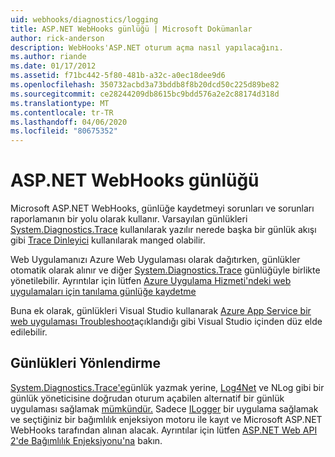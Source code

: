 ```yaml
---
uid: webhooks/diagnostics/logging
title: ASP.NET WebHooks günlüğü | Microsoft Dokümanlar
author: rick-anderson
description: WebHooks'ASP.NET oturum açma nasıl yapılacağını.
ms.author: riande
ms.date: 01/17/2012
ms.assetid: f71bc442-5f80-481b-a32c-a0ec18dee9d6
ms.openlocfilehash: 350732acbd3a73bddb8f8b20dcd50c225d89be82
ms.sourcegitcommit: ce28244209db8615bc9bdd576a2e2c88174d318d
ms.translationtype: MT
ms.contentlocale: tr-TR
ms.lasthandoff: 04/06/2020
ms.locfileid: "80675352"
---
```

# <a name="aspnet-webhooks-logging"></a>ASP.NET WebHooks günlüğü

Microsoft ASP.NET WebHooks, günlüğe kaydetmeyi sorunları ve sorunları raporlamanın bir yolu olarak kullanır. Varsayılan günlükleri [System.Diagnostics.Trace](https://msdn.microsoft.com/library/system.diagnostics.trace) kullanılarak yazılır nerede başka bir günlük akışı gibi [Trace Dinleyici](https://msdn.microsoft.com/library/system.diagnostics.tracelistener.aspx) kullanılarak manged olabilir.

Web Uygulamanızı Azure Web Uygulaması olarak dağıtırken, günlükler otomatik olarak alınır ve diğer [System.Diagnostics.Trace](https://msdn.microsoft.com/library/system.diagnostics.trace) günlüğüyle birlikte yönetilebilir. Ayrıntılar için lütfen [Azure Uygulama Hizmeti'ndeki web uygulamaları için tanılama günlüğe kaydetme](https://azure.microsoft.com/documentation/articles/web-sites-enable-diagnostic-log/)

Buna ek olarak, günlükleri Visual Studio kullanarak [Azure App Service bir web uygulaması Troubleshoot](https://azure.microsoft.com/documentation/articles/web-sites-dotnet-troubleshoot-visual-studio/#webserverlogs)açıklandığı gibi Visual Studio içinden düz elde edilebilir.

## <a name="redirecting-logs"></a>Günlükleri Yönlendirme

[System.Diagnostics.Trace'e](https://msdn.microsoft.com/library/system.diagnostics.trace)günlük yazmak yerine, [Log4Net](http://logging.apache.org/log4net/) ve NLog gibi bir günlük yöneticisine doğrudan oturum açabilen alternatif bir günlük uygulaması sağlamak [mümkündür.](http://nlog-project.org/) Sadece [ILogger](https://github.com/aspnet/AspNetWebHooks/blob/master/src/Microsoft.AspNet.WebHooks.Common/Diagnostics/ILogger.cs) bir uygulama sağlamak ve seçtiğiniz bir bağımlılık enjeksiyon motoru ile kayıt ve Microsoft ASP.NET WebHooks tarafından alınan alacak. Ayrıntılar için lütfen [ASP.NET Web API 2'de Bağımlılık Enjeksiyonu'na](https://www.asp.net/web-api/overview/advanced/dependency-injection) bakın.
